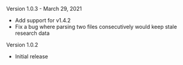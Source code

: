 Version 1.0.3 - March 29, 2021
* Add support for v1.4.2
* Fix a bug where parsing two files consecutively would keep stale research data

Version 1.0.2
* Initial release
